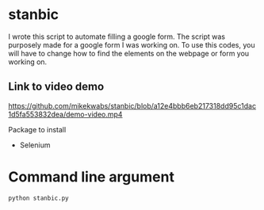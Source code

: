 # stanbic

I wrote this script to automate filling a google form. The script was purposely made for a google form I was working on. To use this codes, you will have to change how to find the elements
on the webpage or form you working on.

## Link to video demo

https://github.com/mikekwabs/stanbic/blob/a12e4bbb6eb217318dd95c1dac1d5fa553832dea/demo-video.mp4

Package to install

- Selenium

# Command line argument

```bash
python stanbic.py
```
